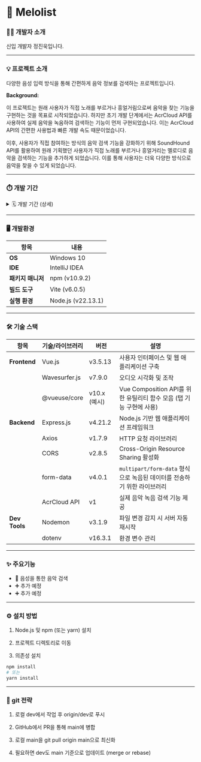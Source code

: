 # 🎵 Melolist

### 🧑‍💻 개발자 소개

신입 개발자 정진욱입니다.

-------

### 💡 프로젝트 소개

다양한 음성 입력 방식을 통해 간편하게 음악 정보를 검색하는 프로젝트입니다.

**Background:**

이 프로젝트는 원래 사용자가 직접 노래를 부르거나 흥얼거림으로써 음악을 찾는 기능을 구현하는 것을 목표로 시작되었습니다. 하지만 초기 개발 단계에서는 AcrCloud API를 사용하여 실제 음악을 녹음하여 검색하는 기능이 먼저 구현되었습니다. 이는 AcrCloud API의 간편한 사용법과 빠른 개발 속도 때문이었습니다.

이후, 사용자가 직접 참여하는 방식의 음악 검색 기능을 강화하기 위해 SoundHound API를 활용하여 원래 기획했던 사용자가 직접 노래를 부르거나 흥얼거리는 멜로디로 음악을 검색하는 기능을 추가하게 되었습니다. 이를 통해 사용자는 더욱 다양한 방식으로 음악을 찾을 수 있게 되었습니다.

-------

### ⏱️ 개발 기간

<details>
  <summary>🗓️ 개발 기간 (상세)</summary>
  <p>
  
#### 🗓️ 2025년 01월 26일 (개발 시작)
- 원격 저장소 연결
- Local Vue 프로젝트 생성
- 환경설정 & 테스트

#### 🗓️ 01월 27일
- `front` 브랜치 생성
- `.gitignore` 추가
- Git 전략 정리
- 가용 API 조사

#### 📆 01월 28일 ~ 02월 03일
- 설 연휴

#### 📆 02월 04일 ~ 09일
- 개인사정

#### 🗓️ 02월 10일
- 녹음 UI 구현

#### 🗓️ 02월 11일
- 디렉토리 구조 리팩토링
- Git 브랜치 병합 후 재생성

#### 📆 02월 12일
- **Back-end**
  - Node.js 서버 구축
  - 음악 검색 요청 API 구현

- **Front-end**
  - 검색 결과 목록 출력 기능 구현
  
  </p>
</details>

-------

### 🖥 개발환경

| 항목             | 내용                        |
|-----------------|---------------------------|
| **OS**          | Windows 10 |
| **IDE**         | IntelliJ IDEA         |
| **패키지 매니저** | npm (v10.9.2)                       |
| **빌드 도구**    | Vite (v6.0.5)                      |
| **실행 환경**    | Node.js (v22.13.1)        |

-------

### 🛠️ 기술 스택

| 항목       | 기술/라이브러리   | 버전      | 설명                                                                                      |
|----------|---------------|---------|----------------------------------------------------------------------------------------------------|
| **Frontend** | Vue.js        | v3.5.13 | 사용자 인터페이스 및 웹 애플리케이션 구축                                                       |
|          | Wavesurfer.js | v7.9.0  | 오디오 시각화 및 조작                                                                              |
|          | @vueuse/core         | v10.x (예시) | Vue Composition API를 위한 유틸리티 함수 모음 (탭 기능 구현에 사용)                     |
| **Backend**  | Express.js    | v4.21.2 | Node.js 기반 웹 애플리케이션 프레임워크                                                         |
|          | Axios         | v1.7.9  | HTTP 요청 라이브러리                                                                               |
|          | CORS          | v2.8.5  | Cross-Origin Resource Sharing 활성화                                                               |
|          | form-data     | v4.0.1  | `multipart/form-data` 형식으로 녹음된 데이터를 전송하기 위한 라이브러리                              |
|          | AcrCloud API   | v1      | 실제 음악 녹음 검색 기능 제공                                                                      |
| **Dev Tools**| Nodemon       | v3.1.9  | 파일 변경 감지 시 서버 자동 재시작                                                              |
|          | dotenv        | v16.3.1 | 환경 변수 관리                                                                                      |

-------

### ✨ 주요기능

- 🎤 음성을 통한 음악 검색
- ➕ 추가 예정
- ➕ 추가 예정

--------

### ⚙️ 설치 방법

1.  Node.js 및 npm (또는 yarn) 설치

2.  프로젝트 디렉토리로 이동

3.  의존성 설치

```bash
npm install
# 또는
yarn install
```
--------

### 🌱 git 전략

1. 로컬 dev에서 작업 후 origin/dev로 푸시
  
2. GitHub에서 PR을 통해 main에 병합
  
3. 로컬 main을 git pull origin main으로 최신화

4. 필요하면 dev도 main 기준으로 업데이트 (merge or rebase)
